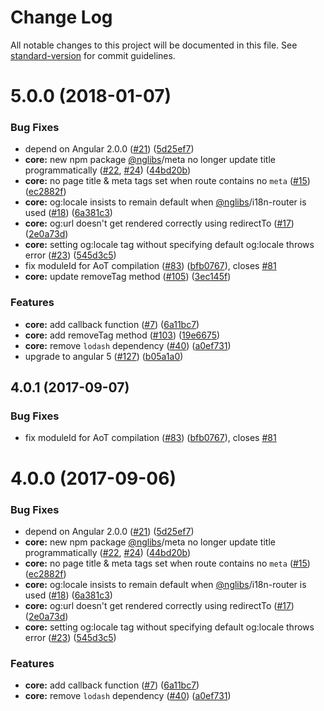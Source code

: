 # Change Log

All notable changes to this project will be documented in this file. See [standard-version](https://github.com/conventional-changelog/standard-version) for commit guidelines.

<a name="5.0.0"></a>
# 5.0.0 (2018-01-07)


### Bug Fixes

* depend on Angular 2.0.0 ([#21](https://github.com/fulls1z3/ngx-meta/issues/21)) ([5d25ef7](https://github.com/fulls1z3/ngx-meta/commit/5d25ef7))
* **core:** new npm package [@nglibs](https://github.com/nglibs)/meta no longer update title programmatically ([#22](https://github.com/fulls1z3/ngx-meta/issues/22), [#24](https://github.com/fulls1z3/ngx-meta/issues/24)) ([44bd20b](https://github.com/fulls1z3/ngx-meta/commit/44bd20b))
* **core:** no page title & meta tags set when route contains no `meta` ([#15](https://github.com/fulls1z3/ngx-meta/issues/15)) ([ec2882f](https://github.com/fulls1z3/ngx-meta/commit/ec2882f))
* **core:** og:locale insists to remain default when [@nglibs](https://github.com/nglibs)/i18n-router is used ([#18](https://github.com/fulls1z3/ngx-meta/issues/18)) ([6a381c3](https://github.com/fulls1z3/ngx-meta/commit/6a381c3))
* **core:** og:url doesn't get rendered correctly using redirectTo ([#17](https://github.com/fulls1z3/ngx-meta/issues/17)) ([2e0a73d](https://github.com/fulls1z3/ngx-meta/commit/2e0a73d))
* **core:** setting og:locale tag without specifying default og:locale throws error ([#23](https://github.com/fulls1z3/ngx-meta/issues/23)) ([545d3c5](https://github.com/fulls1z3/ngx-meta/commit/545d3c5))
* fix moduleId for AoT compilation ([#83](https://github.com/fulls1z3/ngx-meta/issues/83)) ([bfb0767](https://github.com/fulls1z3/ngx-meta/commit/bfb0767)), closes [#81](https://github.com/fulls1z3/ngx-meta/issues/81)
* **core:** update removeTag method ([#105](https://github.com/fulls1z3/ngx-meta/issues/105)) ([3ec145f](https://github.com/fulls1z3/ngx-meta/commit/3ec145f))


### Features

* **core:** add callback function ([#7](https://github.com/fulls1z3/ngx-meta/issues/7)) ([6a11bc7](https://github.com/fulls1z3/ngx-meta/commit/6a11bc7))
* **core:** add removeTag method ([#103](https://github.com/fulls1z3/ngx-meta/issues/103)) ([19e6675](https://github.com/fulls1z3/ngx-meta/commit/19e6675))
* **core:** remove `lodash` dependency ([#40](https://github.com/fulls1z3/ngx-meta/issues/40)) ([a0ef731](https://github.com/fulls1z3/ngx-meta/commit/a0ef731))
* upgrade to angular 5 ([#127](https://github.com/fulls1z3/ngx-meta/issues/127)) ([b05a1a0](https://github.com/fulls1z3/ngx-meta/commit/b05a1a0))



<a name="4.0.1"></a>
## 4.0.1 (2017-09-07)


### Bug Fixes

* fix moduleId for AoT compilation ([#83](https://github.com/fulls1z3/ngx-meta/issues/83)) ([bfb0767](https://github.com/fulls1z3/ngx-meta/commit/bfb0767)), closes [#81](https://github.com/fulls1z3/ngx-meta/issues/81)



<a name="4.0.0"></a>
# 4.0.0 (2017-09-06)


### Bug Fixes

* depend on Angular 2.0.0 ([#21](https://github.com/fulls1z3/ngx-meta/issues/21)) ([5d25ef7](https://github.com/fulls1z3/ngx-meta/commit/5d25ef7))
* **core:** new npm package [@nglibs](https://github.com/nglibs)/meta no longer update title programmatically ([#22](https://github.com/fulls1z3/ngx-meta/issues/22), [#24](https://github.com/fulls1z3/ngx-meta/issues/24)) ([44bd20b](https://github.com/fulls1z3/ngx-meta/commit/44bd20b))
* **core:** no page title & meta tags set when route contains no `meta` ([#15](https://github.com/fulls1z3/ngx-meta/issues/15)) ([ec2882f](https://github.com/fulls1z3/ngx-meta/commit/ec2882f))
* **core:** og:locale insists to remain default when [@nglibs](https://github.com/nglibs)/i18n-router is used ([#18](https://github.com/fulls1z3/ngx-meta/issues/18)) ([6a381c3](https://github.com/fulls1z3/ngx-meta/commit/6a381c3))
* **core:** og:url doesn't get rendered correctly using redirectTo ([#17](https://github.com/fulls1z3/ngx-meta/issues/17)) ([2e0a73d](https://github.com/fulls1z3/ngx-meta/commit/2e0a73d))
* **core:** setting og:locale tag without specifying default og:locale throws error ([#23](https://github.com/fulls1z3/ngx-meta/issues/23)) ([545d3c5](https://github.com/fulls1z3/ngx-meta/commit/545d3c5))


### Features

* **core:** add callback function ([#7](https://github.com/fulls1z3/ngx-meta/issues/7)) ([6a11bc7](https://github.com/fulls1z3/ngx-meta/commit/6a11bc7))
* **core:** remove `lodash` dependency ([#40](https://github.com/fulls1z3/ngx-meta/issues/40)) ([a0ef731](https://github.com/fulls1z3/ngx-meta/commit/a0ef731))



